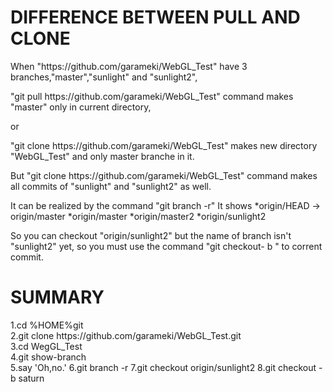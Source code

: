 #  DIFFERENCE BETWEEN PULL AND CLONE

When "https://<span></span>github.com/garameki/WebGL_Test" have 3 branches,"master","sunlight" and "sunlight2",  
  
"git pull https://<span></span>github.com/garameki/WebGL_Test" command makes "master" only in current directory,  

or  
  
"git clone https://<span></span>github.com/garameki/WebGL_Test" makes new directory "WebGL_Test" and only master branche in it.  


But "git clone https://<span></span>github.com/garameki/WebGL_Test" command makes all commits of "sunlight" and "sunlight2" as well.

It can be realized by the command "git branch -r"
It shows
 *origin/HEAD -> origin/master
 *origin/master
 *origin/master2
 *origin/sunlight2

So you can checkout "origin/sunlight2"
but the name of branch isn't "sunlight2" yet,
so you must use the command "git checkout- b <new-branch-name>" to corrent commit.

SUMMARY
========
1.cd %HOME%git  
2.git clone https://<span></span>github.com/garameki/WebGL_Test.git  
3.cd WegGL_Test  
4.git show-branch   
5.say 'Oh,no.'
6.git branch -r
7.git checkout origin/sunlight2
8.git checkout -b saturn

